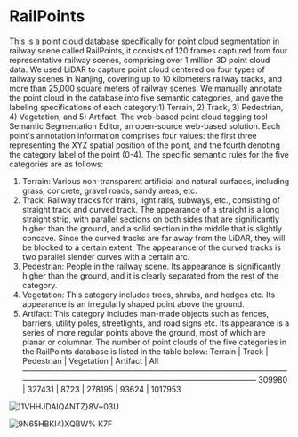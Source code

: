 # RailPoints
This is a point cloud database specifically for point cloud segmentation in railway scene called RailPoints, it consists of 120 frames captured from four representative railway scenes, comprising over 1 million 3D point cloud data.
We used LiDAR to capture point cloud centered on four types of railway scenes in Nanjing, covering up to 10 kilometers railway tracks, and more than 25,000 square meters of railway scenes. We manually annotate the point cloud in the database into five semantic categories, and gave the labeling specifications of each category:1) Terrain, 2) Track, 3) Pedestrian, 4) Vegetation, and 5) Artifact.
The web-based point cloud tagging tool Semantic Segmentation Editor, an open-source web-based solution. Each point's annotation information comprises four values: the first three representing the XYZ spatial position of the point, and the fourth denoting the category label of the point (0-4). The specific semantic rules for the five categories are as follows:
1) Terrain: Various non-transparent artificial and natural surfaces, including grass, concrete, gravel roads, sandy areas, etc. 
2) Track: Railway tracks for trains, light rails, subways, etc., consisting of straight track and curved track. The appearance of a straight is a long straight strip, with parallel sections on both sides that are significantly higher than the ground, and a solid section in the middle that is slightly concave. Since the curved tracks are far away from the LiDAR, they will be blocked to a certain extent. The appearance of the curved tracks is two parallel slender curves with a certain arc.
3) Pedestrian: People in the railway scene. Its appearance is significantly higher than the ground, and it is clearly separated from the rest of the category. 
4) Vegetation: This category includes trees, shrubs, and hedges etc. Its appearance is an irregularly shaped point above the ground. 
5) Artifact: This category includes man-made objects such as fences, barriers, utility poles, streetlights, and road signs etc. Its appearance is a series of more regular points above the ground, most of which are planar or columnar.
The number of point clouds of the five categories in the RailPoints database is listed in the table below:
Terrain	| Track  | Pedestrian | Vegetation | Artifact	|    All
————————————————————————————————————————————————————————————————
309980	| 327431 |	  8723	  |  278195	   |  93624	  | 1017953




![)1VHHJD`AIQ4NTZ`}8V~03U](https://github.com/1999rockclimber/RailPoints/assets/139934658/ab5b31da-a6fb-44dd-9364-45596f30d9a4)

![9N$6$5HBKI$4)XQBW% K7$F](https://github.com/1999rockclimber/RailPoints/assets/139934658/d7db6947-e0a9-4815-816a-83732c348b6b)

